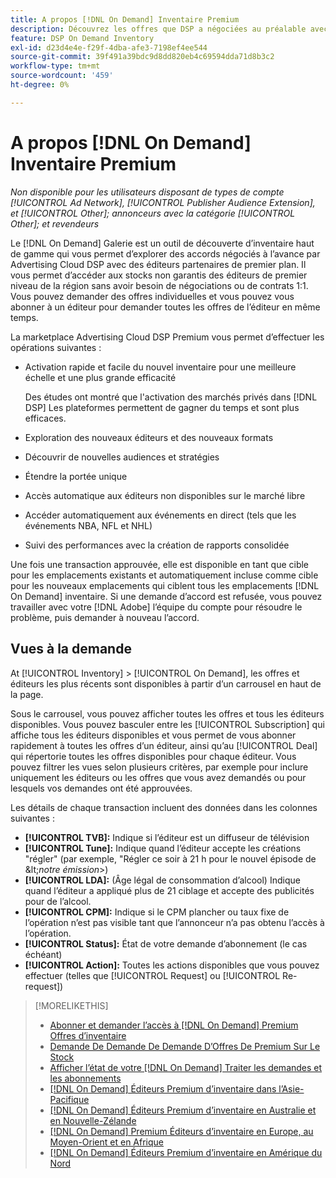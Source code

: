 ```yaml
---
title: A propos [!DNL On Demand] Inventaire Premium
description: Découvrez les offres que DSP a négociées au préalable avec des éditeurs partenaires haut de gamme.
feature: DSP On Demand Inventory
exl-id: d23d4e4e-f29f-4dba-afe3-7198ef4ee544
source-git-commit: 39f491a39bdc9d8dd820eb4c69594dda71d8b3c2
workflow-type: tm+mt
source-wordcount: '459'
ht-degree: 0%

---
```


# A propos [!DNL On Demand] Inventaire Premium

*Non disponible pour les utilisateurs disposant de types de compte [!UICONTROL Ad Network], [!UICONTROL Publisher Audience Extension], et [!UICONTROL Other]; annonceurs avec la catégorie [!UICONTROL Other]; et revendeurs*

Le [!DNL On Demand] Galerie est un outil de découverte d’inventaire haut de gamme qui vous permet d’explorer des accords négociés à l’avance par Advertising Cloud DSP avec des éditeurs partenaires de premier plan. Il vous permet d’accéder aux stocks non garantis des éditeurs de premier niveau de la région sans avoir besoin de négociations ou de contrats 1:1. Vous pouvez demander des offres individuelles et vous pouvez vous abonner à un éditeur pour demander toutes les offres de l’éditeur en même temps.

La marketplace Advertising Cloud DSP Premium vous permet d’effectuer les opérations suivantes :

* Activation rapide et facile du nouvel inventaire pour une meilleure échelle et une plus grande efficacité

   Des études ont montré que l&#39;activation des marchés privés dans [!DNL DSP] Les plateformes permettent de gagner du temps et sont plus efficaces.

* Exploration des nouveaux éditeurs et des nouveaux formats
* Découvrir de nouvelles audiences et stratégies
* Étendre la portée unique
* Accès automatique aux éditeurs non disponibles sur le marché libre
* Accéder automatiquement aux événements en direct (tels que les événements NBA, NFL et NHL)
* Suivi des performances avec la création de rapports consolidée

Une fois une transaction approuvée, elle est disponible en tant que cible pour les emplacements existants et automatiquement incluse comme cible pour les nouveaux emplacements qui ciblent tous les emplacements [!DNL On Demand] inventaire. Si une demande d’accord est refusée, vous pouvez travailler avec votre [!DNL Adobe] l’équipe du compte pour résoudre le problème, puis demander à nouveau l’accord.

## Vues à la demande

At [!UICONTROL Inventory] > [!UICONTROL On Demand], les offres et éditeurs les plus récents <!-- how recent? --> sont disponibles à partir d’un carrousel en haut de la page.

Sous le carrousel, vous pouvez afficher toutes les offres et tous les éditeurs disponibles. Vous pouvez basculer entre les [!UICONTROL Subscription] qui affiche tous les éditeurs disponibles et vous permet de vous abonner rapidement à toutes les offres d’un éditeur, ainsi qu’au [!UICONTROL Deal] qui répertorie toutes les offres disponibles pour chaque éditeur. Vous pouvez filtrer les vues selon plusieurs critères, par exemple pour inclure uniquement les éditeurs ou les offres que vous avez demandés ou pour lesquels vos demandes ont été approuvées.

Les détails de chaque transaction incluent des données dans les colonnes suivantes :

* **[!UICONTROL TVB]:** Indique si l’éditeur est un diffuseur de télévision
* **[!UICONTROL Tune]:** Indique quand l’éditeur accepte les créations &quot;régler&quot; (par exemple, &quot;Régler ce soir à 21 h pour le nouvel épisode de \&lt;*notre émission*\>)
* **[!UICONTROL LDA]:** (Âge légal de consommation d’alcool) Indique quand l’éditeur a appliqué plus de 21 ciblage et accepte des publicités pour de l’alcool.
* **[!UICONTROL CPM]:** Indique si le CPM plancher ou taux fixe de l’opération n’est pas visible tant que l’annonceur n’a pas obtenu l’accès à l’opération.
* **[!UICONTROL Status]:** État de votre demande d’abonnement (le cas échéant)
* **[!UICONTROL Action]:** Toutes les actions disponibles que vous pouvez effectuer (telles que [!UICONTROL Request] ou [!UICONTROL Re-request])

>[!MORELIKETHIS]
>
>* [Abonner et demander l’accès à [!DNL On Demand] Premium Offres d’inventaire](on-demand-inventory-subscribe.md)
>* [Demande De Demande De Demande D’Offres De Premium Sur Le Stock](on-demand-inventory-rerequest.md)
>* [Afficher l’état de votre [!DNL On Demand] Traiter les demandes et les abonnements](on-demand-inventory-view-status.md)
>* [[!DNL On Demand] Éditeurs Premium d’inventaire dans l’Asie-Pacifique](on-demand-inventory-publishers-apac.md)
>* [[!DNL On Demand] Éditeurs Premium d’inventaire en Australie et en Nouvelle-Zélande](on-demand-inventory-publishers-anz.md)
>* [[!DNL On Demand] Premium Éditeurs d’inventaire en Europe, au Moyen-Orient et en Afrique](on-demand-inventory-publishers-emea.md)
>* [[!DNL On Demand] Éditeurs Premium d’inventaire en Amérique du Nord](on-demand-inventory-publishers-na.md)

